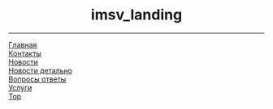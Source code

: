 <h1 align="center">imsv_landing</h1>
<hr>
<a href="https://lilkost.github.io/imsv_landing/verstka/">Главная</a><br>
<a href="https://lilkost.github.io/imsv_landing/verstka/contact.html">Контакты</a><br>
<a href="https://lilkost.github.io/imsv_landing/verstka/news.html">Новости</a><br>
<a href="https://lilkost.github.io/imsv_landing/verstka/newsDetail.html">Новости детально</a><br>
<a href="https://lilkost.github.io/imsv_landing/verstka/questions.html">Вопросы ответы</a><br>
<a href="https://lilkost.github.io/imsv_landing/verstka/service.html">Услуги</a><br>
<a href="https://lilkost.github.io/imsv_landing/verstka/top.html">Top</a><br>
